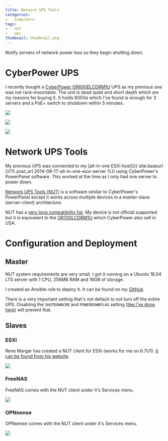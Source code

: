 ```yaml
---
title: Network UPS Tools
categories:
-   Computers
tags:
-   nut
-   ups
thumbnail: thumbnail.png
---
```


Notify servers of network power loss so they begin shutting down.

<!-- more -->

# CyberPower UPS

I recently bought a [CyberPower OR600ELCDRM1U](https://www.cyberpower.com/au/en/product/sku/or600elcdrm1u) UPS as my previous one was not rack-mountable. The unit is dead quiet and short depth which are my reasons for buying it. It holds 600Va which I've found is enough for 3 servers and a PoE+ switch to shutdown within 5 minutes.

![]({{page.images}}ups-front.jpg)

![]({{page.images}}ups-sidemounts.jpg)

![]({{page.images}}ups-rack.jpg)

# Network UPS Tools

My previous UPS was connected to my [all-in-one ESXi host]({{ site.baseurl }}{% post_url 2014-08-17-all-in-one-esxi-server %}) using CyberPower's PowerPanel software. This worked at the time as I only had one server to power down.

[Network UPS Tools (NUT)](https://networkupstools.org/) is a software similar to CyberPower's PowerPanel except it works across multiple devices in a master-slave (server-client) architecture.

NUT has a [very long compatibility list](https://networkupstools.org/stable-hcl.html). My device is not official supported but it is equivalent to the [OR700LCDRM1U](https://networkupstools.org/ddl/Cyber_Power_Systems/OR700LCDRM1U.html) which CyberPower also sell in USA.

# Configuration and Deployment

## Master
NUT system requirements are very small. I got it running on a Ubuntu 18.04 LTS server with 1 CPU, 256MB RAM and 16GB of storage.

I created an Ansible role to deploy it. It can be found on my [GitHub](https://github.com/calvinbui/ansible-nut)

There is a very important setting that's not default to not turn off the entire UPS. Disabling the `SHUTDOWNCMD` and `POWERDOWNFLAG` setting ([like I've done here](https://github.com/calvinbui/ansible-nut/commit/452eb0eed0d31462419afc75e5a3448f967c07ee)) will prevent that.

## Slaves

### ESXi

Rene Margar has created a NUT client for ESXi (works for me on 6.7U1). [It can be found from his website](http://rene.margar.fr/2012/05/client-nut-pour-esxi-5-0/).

![]({{page.images}}esxi-nut.png)

### FreeNAS

FreeNAS comes with the NUT client under it's Services menu.

![]({{page.images}}freenas-nut.png)

### OPNsense

OPNsense comes with the NUT client under it's Services menu.

![]({{page.images}}opnsense-nut.png)
